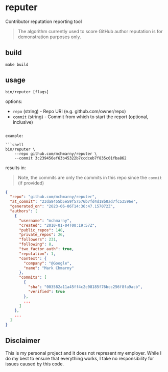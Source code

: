 # reputer

Contributor reputation reporting tool

> The algorithm currently used to score GitHub author reputation is for demonstration purposes only. 

## build

```shell
make build
```

## usage 

```shell
bin/reputer [flags]
```

options:

* `repo` (string) - Repo URI (e.g. github.com/owner/repo)
* `commit` (string) - Commit from which to start the report (optional, inclusive)
```

example: 

```shell
bin/reputer \
    --repo github.com/mchmarny/reputer \
    --commit 3c239456ef63b45322b7ccdceb7f835c01fba862
```

results in: 

> Note, the commits are only the commits in this repo since the `commit` (if provided)

```json
{
  "repo": "github.com/mchmarny/reputer",
  "at_commit": "23da8455b5e59f57576b7fd4d18b0ad7fc53596e",
  "generated_on": "2023-06-06T14:36:47.157072Z",
  "authors": [
    {
      "username": "mchmarny",
      "created": "2010-01-04T00:19:57Z",
      "public_repos": 148,
      "private_repos": 26,
      "followers": 231,
      "following": 8,
      "two_factor_auth": true,
      "reputation": 1,
      "context": {
        "company": "@Google",
        "name": "Mark Chmarny"
      },
      "commits": [
        {
          "sha": "003582a11a45ff4c2c08185f76bcc256f8fa9acb",
          "verified": true
        },
        ...
      ]
    },
    ...
  ]
}
```

## Disclaimer

This is my personal project and it does not represent my employer. While I do my best to ensure that everything works, I take no responsibility for issues caused by this code.
